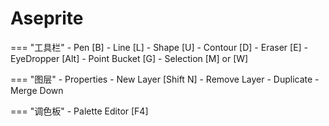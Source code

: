 # Aseprite 

=== "工具栏"
    - Pen [B]
    - Line [L]
    - Shape [U]
    - Contour [D]
    - Eraser [E]
    - EyeDropper [Alt]
    - Point Bucket [G]
    - Selection [M] or [W]

=== "图层"
    - Properties
    - New Layer [Shift N]
    - Remove Layer
    - Duplicate
    - Merge Down

=== "调色板"
    - Palette Editor [F4]


